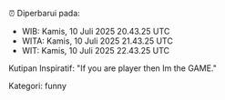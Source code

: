 ⏰ Diperbarui pada:
- WIB: Kamis, 10 Juli 2025 20.43.25 UTC
- WITA: Kamis, 10 Juli 2025 21.43.25 UTC
- WIT: Kamis, 10 Juli 2025 22.43.25 UTC

Kutipan Inspiratif:
"If you are player then Im the GAME."


Kategori: funny

